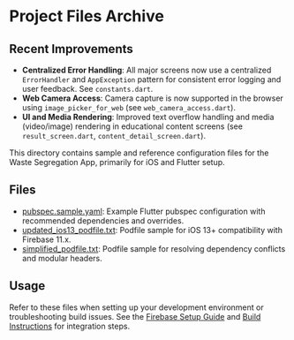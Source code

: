 # Project Files Archive

## Recent Improvements

- **Centralized Error Handling**: All major screens now use a centralized `ErrorHandler` and `AppException` pattern for consistent error logging and user feedback. See `constants.dart`.
- **Web Camera Access**: Camera capture is now supported in the browser using `image_picker_for_web` (see `web_camera_access.dart`).
- **UI and Media Rendering**: Improved text overflow handling and media (video/image) rendering in educational content screens (see `result_screen.dart`, `content_detail_screen.dart`).

This directory contains sample and reference configuration files for the Waste Segregation App, primarily for iOS and Flutter setup.

## Files

- [pubspec.sample.yaml](./pubspec.sample.yaml): Example Flutter pubspec configuration with recommended dependencies and overrides.
- [updated_ios13_podfile.txt](./updated_ios13_podfile.txt): Podfile sample for iOS 13+ compatibility with Firebase 11.x.
- [simplified_podfile.txt](./simplified_podfile.txt): Podfile sample for resolving dependency conflicts and modular headers.

## Usage

Refer to these files when setting up your development environment or troubleshooting build issues. See the [Firebase Setup Guide](../implementation/FIREBASE_SETUP_GUIDE.md) and [Build Instructions](../../build_instructions.md) for integration steps. 